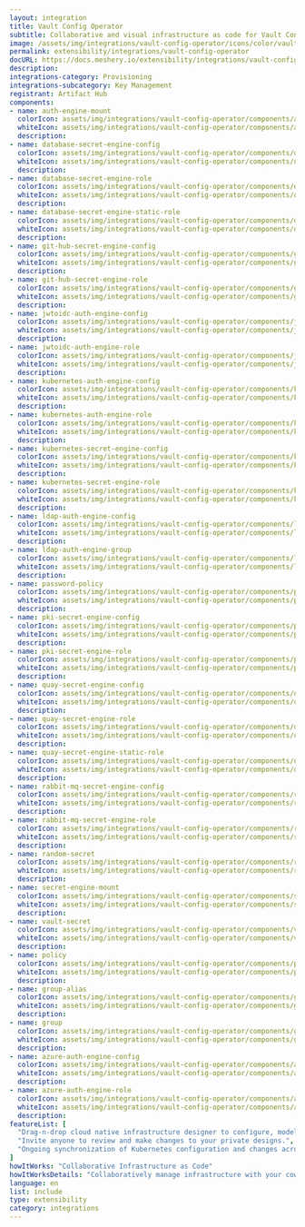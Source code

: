 ```yaml
---
layout: integration
title: Vault Config Operator
subtitle: Collaborative and visual infrastructure as code for Vault Config Operator
image: /assets/img/integrations/vault-config-operator/icons/color/vault-config-operator-color.svg
permalink: extensibility/integrations/vault-config-operator
docURL: https://docs.meshery.io/extensibility/integrations/vault-config-operator
description: 
integrations-category: Provisioning
integrations-subcategory: Key Management
registrant: Artifact Hub
components: 
- name: auth-engine-mount
  colorIcon: assets/img/integrations/vault-config-operator/components/auth-engine-mount/icons/color/auth-engine-mount-color.svg
  whiteIcon: assets/img/integrations/vault-config-operator/components/auth-engine-mount/icons/white/auth-engine-mount-white.svg
  description: 
- name: database-secret-engine-config
  colorIcon: assets/img/integrations/vault-config-operator/components/database-secret-engine-config/icons/color/database-secret-engine-config-color.svg
  whiteIcon: assets/img/integrations/vault-config-operator/components/database-secret-engine-config/icons/white/database-secret-engine-config-white.svg
  description: 
- name: database-secret-engine-role
  colorIcon: assets/img/integrations/vault-config-operator/components/database-secret-engine-role/icons/color/database-secret-engine-role-color.svg
  whiteIcon: assets/img/integrations/vault-config-operator/components/database-secret-engine-role/icons/white/database-secret-engine-role-white.svg
  description: 
- name: database-secret-engine-static-role
  colorIcon: assets/img/integrations/vault-config-operator/components/database-secret-engine-static-role/icons/color/database-secret-engine-static-role-color.svg
  whiteIcon: assets/img/integrations/vault-config-operator/components/database-secret-engine-static-role/icons/white/database-secret-engine-static-role-white.svg
  description: 
- name: git-hub-secret-engine-config
  colorIcon: assets/img/integrations/vault-config-operator/components/git-hub-secret-engine-config/icons/color/git-hub-secret-engine-config-color.svg
  whiteIcon: assets/img/integrations/vault-config-operator/components/git-hub-secret-engine-config/icons/white/git-hub-secret-engine-config-white.svg
  description: 
- name: git-hub-secret-engine-role
  colorIcon: assets/img/integrations/vault-config-operator/components/git-hub-secret-engine-role/icons/color/git-hub-secret-engine-role-color.svg
  whiteIcon: assets/img/integrations/vault-config-operator/components/git-hub-secret-engine-role/icons/white/git-hub-secret-engine-role-white.svg
  description: 
- name: jwtoidc-auth-engine-config
  colorIcon: assets/img/integrations/vault-config-operator/components/jwtoidc-auth-engine-config/icons/color/jwtoidc-auth-engine-config-color.svg
  whiteIcon: assets/img/integrations/vault-config-operator/components/jwtoidc-auth-engine-config/icons/white/jwtoidc-auth-engine-config-white.svg
  description: 
- name: jwtoidc-auth-engine-role
  colorIcon: assets/img/integrations/vault-config-operator/components/jwtoidc-auth-engine-role/icons/color/jwtoidc-auth-engine-role-color.svg
  whiteIcon: assets/img/integrations/vault-config-operator/components/jwtoidc-auth-engine-role/icons/white/jwtoidc-auth-engine-role-white.svg
  description: 
- name: kubernetes-auth-engine-config
  colorIcon: assets/img/integrations/vault-config-operator/components/kubernetes-auth-engine-config/icons/color/kubernetes-auth-engine-config-color.svg
  whiteIcon: assets/img/integrations/vault-config-operator/components/kubernetes-auth-engine-config/icons/white/kubernetes-auth-engine-config-white.svg
  description: 
- name: kubernetes-auth-engine-role
  colorIcon: assets/img/integrations/vault-config-operator/components/kubernetes-auth-engine-role/icons/color/kubernetes-auth-engine-role-color.svg
  whiteIcon: assets/img/integrations/vault-config-operator/components/kubernetes-auth-engine-role/icons/white/kubernetes-auth-engine-role-white.svg
  description: 
- name: kubernetes-secret-engine-config
  colorIcon: assets/img/integrations/vault-config-operator/components/kubernetes-secret-engine-config/icons/color/kubernetes-secret-engine-config-color.svg
  whiteIcon: assets/img/integrations/vault-config-operator/components/kubernetes-secret-engine-config/icons/white/kubernetes-secret-engine-config-white.svg
  description: 
- name: kubernetes-secret-engine-role
  colorIcon: assets/img/integrations/vault-config-operator/components/kubernetes-secret-engine-role/icons/color/kubernetes-secret-engine-role-color.svg
  whiteIcon: assets/img/integrations/vault-config-operator/components/kubernetes-secret-engine-role/icons/white/kubernetes-secret-engine-role-white.svg
  description: 
- name: ldap-auth-engine-config
  colorIcon: assets/img/integrations/vault-config-operator/components/ldap-auth-engine-config/icons/color/ldap-auth-engine-config-color.svg
  whiteIcon: assets/img/integrations/vault-config-operator/components/ldap-auth-engine-config/icons/white/ldap-auth-engine-config-white.svg
  description: 
- name: ldap-auth-engine-group
  colorIcon: assets/img/integrations/vault-config-operator/components/ldap-auth-engine-group/icons/color/ldap-auth-engine-group-color.svg
  whiteIcon: assets/img/integrations/vault-config-operator/components/ldap-auth-engine-group/icons/white/ldap-auth-engine-group-white.svg
  description: 
- name: password-policy
  colorIcon: assets/img/integrations/vault-config-operator/components/password-policy/icons/color/password-policy-color.svg
  whiteIcon: assets/img/integrations/vault-config-operator/components/password-policy/icons/white/password-policy-white.svg
  description: 
- name: pki-secret-engine-config
  colorIcon: assets/img/integrations/vault-config-operator/components/pki-secret-engine-config/icons/color/pki-secret-engine-config-color.svg
  whiteIcon: assets/img/integrations/vault-config-operator/components/pki-secret-engine-config/icons/white/pki-secret-engine-config-white.svg
  description: 
- name: pki-secret-engine-role
  colorIcon: assets/img/integrations/vault-config-operator/components/pki-secret-engine-role/icons/color/pki-secret-engine-role-color.svg
  whiteIcon: assets/img/integrations/vault-config-operator/components/pki-secret-engine-role/icons/white/pki-secret-engine-role-white.svg
  description: 
- name: quay-secret-engine-config
  colorIcon: assets/img/integrations/vault-config-operator/components/quay-secret-engine-config/icons/color/quay-secret-engine-config-color.svg
  whiteIcon: assets/img/integrations/vault-config-operator/components/quay-secret-engine-config/icons/white/quay-secret-engine-config-white.svg
  description: 
- name: quay-secret-engine-role
  colorIcon: assets/img/integrations/vault-config-operator/components/quay-secret-engine-role/icons/color/quay-secret-engine-role-color.svg
  whiteIcon: assets/img/integrations/vault-config-operator/components/quay-secret-engine-role/icons/white/quay-secret-engine-role-white.svg
  description: 
- name: quay-secret-engine-static-role
  colorIcon: assets/img/integrations/vault-config-operator/components/quay-secret-engine-static-role/icons/color/quay-secret-engine-static-role-color.svg
  whiteIcon: assets/img/integrations/vault-config-operator/components/quay-secret-engine-static-role/icons/white/quay-secret-engine-static-role-white.svg
  description: 
- name: rabbit-mq-secret-engine-config
  colorIcon: assets/img/integrations/vault-config-operator/components/rabbit-mq-secret-engine-config/icons/color/rabbit-mq-secret-engine-config-color.svg
  whiteIcon: assets/img/integrations/vault-config-operator/components/rabbit-mq-secret-engine-config/icons/white/rabbit-mq-secret-engine-config-white.svg
  description: 
- name: rabbit-mq-secret-engine-role
  colorIcon: assets/img/integrations/vault-config-operator/components/rabbit-mq-secret-engine-role/icons/color/rabbit-mq-secret-engine-role-color.svg
  whiteIcon: assets/img/integrations/vault-config-operator/components/rabbit-mq-secret-engine-role/icons/white/rabbit-mq-secret-engine-role-white.svg
  description: 
- name: random-secret
  colorIcon: assets/img/integrations/vault-config-operator/components/random-secret/icons/color/random-secret-color.svg
  whiteIcon: assets/img/integrations/vault-config-operator/components/random-secret/icons/white/random-secret-white.svg
  description: 
- name: secret-engine-mount
  colorIcon: assets/img/integrations/vault-config-operator/components/secret-engine-mount/icons/color/secret-engine-mount-color.svg
  whiteIcon: assets/img/integrations/vault-config-operator/components/secret-engine-mount/icons/white/secret-engine-mount-white.svg
  description: 
- name: vault-secret
  colorIcon: assets/img/integrations/vault-config-operator/components/vault-secret/icons/color/vault-secret-color.svg
  whiteIcon: assets/img/integrations/vault-config-operator/components/vault-secret/icons/white/vault-secret-white.svg
  description: 
- name: policy
  colorIcon: assets/img/integrations/vault-config-operator/components/policy/icons/color/policy-color.svg
  whiteIcon: assets/img/integrations/vault-config-operator/components/policy/icons/white/policy-white.svg
  description: 
- name: group-alias
  colorIcon: assets/img/integrations/vault-config-operator/components/group-alias/icons/color/group-alias-color.svg
  whiteIcon: assets/img/integrations/vault-config-operator/components/group-alias/icons/white/group-alias-white.svg
  description: 
- name: group
  colorIcon: assets/img/integrations/vault-config-operator/components/group/icons/color/group-color.svg
  whiteIcon: assets/img/integrations/vault-config-operator/components/group/icons/white/group-white.svg
  description: 
- name: azure-auth-engine-config
  colorIcon: assets/img/integrations/vault-config-operator/components/azure-auth-engine-config/icons/color/azure-auth-engine-config-color.svg
  whiteIcon: assets/img/integrations/vault-config-operator/components/azure-auth-engine-config/icons/white/azure-auth-engine-config-white.svg
  description: 
- name: azure-auth-engine-role
  colorIcon: assets/img/integrations/vault-config-operator/components/azure-auth-engine-role/icons/color/azure-auth-engine-role-color.svg
  whiteIcon: assets/img/integrations/vault-config-operator/components/azure-auth-engine-role/icons/white/azure-auth-engine-role-white.svg
  description: 
featureList: [
  "Drag-n-drop cloud native infrastructure designer to configure, model, and deploy your workloads.",
  "Invite anyone to review and make changes to your private designs.",
  "Ongoing synchronization of Kubernetes configuration and changes across any number of clusters."
]
howItWorks: "Collaborative Infrastructure as Code"
howItWorksDetails: "Collaboratively manage infrastructure with your coworkers synchronously sharing the same designs."
language: en
list: include
type: extensibility
category: integrations
---
```

